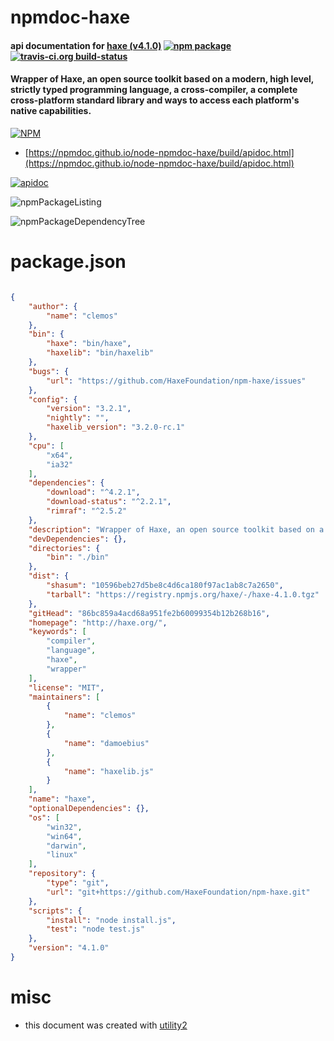 # npmdoc-haxe

#### api documentation for  [haxe (v4.1.0)](http://haxe.org/)  [![npm package](https://img.shields.io/npm/v/npmdoc-haxe.svg?style=flat-square)](https://www.npmjs.org/package/npmdoc-haxe) [![travis-ci.org build-status](https://api.travis-ci.org/npmdoc/node-npmdoc-haxe.svg)](https://travis-ci.org/npmdoc/node-npmdoc-haxe)

#### Wrapper of Haxe, an open source toolkit based on a modern, high level, strictly typed programming language, a cross-compiler, a complete cross-platform standard library and ways to access each platform's native capabilities.

[![NPM](https://nodei.co/npm/haxe.png?downloads=true&downloadRank=true&stars=true)](https://www.npmjs.com/package/haxe)

- [https://npmdoc.github.io/node-npmdoc-haxe/build/apidoc.html](https://npmdoc.github.io/node-npmdoc-haxe/build/apidoc.html)

[![apidoc](https://npmdoc.github.io/node-npmdoc-haxe/build/screenCapture.buildCi.browser.%252Ftmp%252Fbuild%252Fapidoc.html.png)](https://npmdoc.github.io/node-npmdoc-haxe/build/apidoc.html)

![npmPackageListing](https://npmdoc.github.io/node-npmdoc-haxe/build/screenCapture.npmPackageListing.svg)

![npmPackageDependencyTree](https://npmdoc.github.io/node-npmdoc-haxe/build/screenCapture.npmPackageDependencyTree.svg)



# package.json

```json

{
    "author": {
        "name": "clemos"
    },
    "bin": {
        "haxe": "bin/haxe",
        "haxelib": "bin/haxelib"
    },
    "bugs": {
        "url": "https://github.com/HaxeFoundation/npm-haxe/issues"
    },
    "config": {
        "version": "3.2.1",
        "nightly": "",
        "haxelib_version": "3.2.0-rc.1"
    },
    "cpu": [
        "x64",
        "ia32"
    ],
    "dependencies": {
        "download": "^4.2.1",
        "download-status": "^2.2.1",
        "rimraf": "^2.5.2"
    },
    "description": "Wrapper of Haxe, an open source toolkit based on a modern, high level, strictly typed programming language, a cross-compiler, a complete cross-platform standard library and ways to access each platform's native capabilities.",
    "devDependencies": {},
    "directories": {
        "bin": "./bin"
    },
    "dist": {
        "shasum": "10596beb27d5be8c4d6ca180f97ac1ab8c7a2650",
        "tarball": "https://registry.npmjs.org/haxe/-/haxe-4.1.0.tgz"
    },
    "gitHead": "86bc859a4acd68a951fe2b60099354b12b268b16",
    "homepage": "http://haxe.org/",
    "keywords": [
        "compiler",
        "language",
        "haxe",
        "wrapper"
    ],
    "license": "MIT",
    "maintainers": [
        {
            "name": "clemos"
        },
        {
            "name": "damoebius"
        },
        {
            "name": "haxelib.js"
        }
    ],
    "name": "haxe",
    "optionalDependencies": {},
    "os": [
        "win32",
        "win64",
        "darwin",
        "linux"
    ],
    "repository": {
        "type": "git",
        "url": "git+https://github.com/HaxeFoundation/npm-haxe.git"
    },
    "scripts": {
        "install": "node install.js",
        "test": "node test.js"
    },
    "version": "4.1.0"
}
```



# misc
- this document was created with [utility2](https://github.com/kaizhu256/node-utility2)
